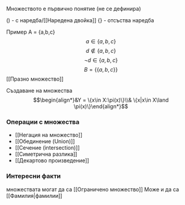 Множеството е първично понятие  (не се дефинира)

() - с наредба/[[Наредена двойка]]
{} - отсъства наредба 

Пример
A = {a,b,c}
$$a \in \{ a,b,c\}$$
$$d \notin \{a,b,c\}$$
$$\neg d \in \{a,b,c\}$$
$$ B = \{\{a,b,c\}\}$$
[[Празно множество]]

Създаване на множества
$$\begin{align*}&Y = \{x\in X:\pi(x)\}\\& \{x|x\in X\land \pi(x)\}\end{align*}$$
### Операции с множества
- [[Негация на множество]]
- [[Обединение (Union)]]
- [[Сечение (intersection)]]
- [[Симетрична разлика]]
- [[Декартово произведение]]

### Интересни факти
множествата могат да са
[[Ограничено множество]]
Може и да са [[Фамилия|фамилии]]